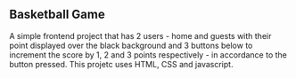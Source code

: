 ## Basketball Game

A simple frontend project that has 2 users - home and guests with their point displayed over the black background and 3 buttons below to increment the score by 1, 2 and 3 points respectively - in accordance to the button pressed. This projetc uses HTML, CSS and javascript.
